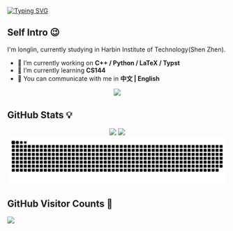 <a href="https://git.io/typing-svg"><img src="https://readme-typing-svg.demolab.com?font=Fira+Code&pause=1000&random=false&width=435&lines=Hi+there+%F0%9F%91%8B" alt="Typing SVG" /></a>

## Self Intro 😉
I'm longlin, currently studying in Harbin Institute of Technology(Shen Zhen).
- 🔭 I’m currently working on **C++ / Python / LaTeX / Typst**
- 🌱 I’m currently learning **CS144**
- 💬 You can communicate with me in **中文 | English**

<p align="center">
  <a href="https://skillicons.dev">
    <img src="https://skillicons.dev/icons?i=git,docker,c,cpp,vim,bash,cmake,html,css,latex,linux,md,nginx,py,qt" />
  </a>
</p>

## GitHub Stats 💡

<div align="center">
<span>  </span>
<img height="170px" src="https://github-readme-stats.vercel.app/api?username=longlin10086" /><span>  </span><img height="170px" src="https://github-readme-stats.vercel.app/api/top-langs/?username=longlin10086&layout=compact" />
<span>  </span>
</div>

<div align="center">
    <img src="https://github.com/longlin10086/longlin10086/blob/output/github-snake.svg" />
</div>

## GitHub Visitor Counts 🎉
<img src="https://count.getloli.com/get/@:longlin10086?theme=rule34">

<!--
**longlin10086/longlin10086** is a ✨ _special_ ✨ repository because its `README.md` (this file) appears on your GitHub profile.

Here are some ideas to get you started:

- 🔭 I’m currently working on ...
- 🌱 I’m currently learning ...
- 👯 I’m looking to collaborate on ...
- 🤔 I’m looking for help with ...
- 💬 Ask me about ...
- 📫 How to reach me: ...

- 😄 Pronouns: ...
- ⚡ Fun fact: ...
-->
